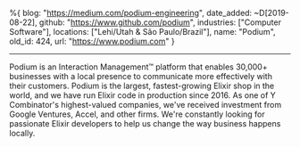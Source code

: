 %{
  blog: "https://medium.com/podium-engineering",
  date_added: ~D[2019-08-22],
  github: "https://www.github.com/podium",
  industries: ["Computer Software"],
  locations: ["Lehi/Utah & São Paulo/Brazil"],
  name: "Podium",
  old_id: 424,
  url: "https://www.podium.com"
}

---

Podium is an Interaction Management™ platform that enables 30,000+ businesses with a local presence to communicate more effectively with their customers. Podium is the largest, fastest-growing Elixir shop in the world, and we have run Elixir code in production since 2016. As one of Y Combinator's highest-valued companies, we've received investment from Google Ventures, Accel, and other firms. We're constantly looking for passionate Elixir developers to help us change the way business happens locally.
